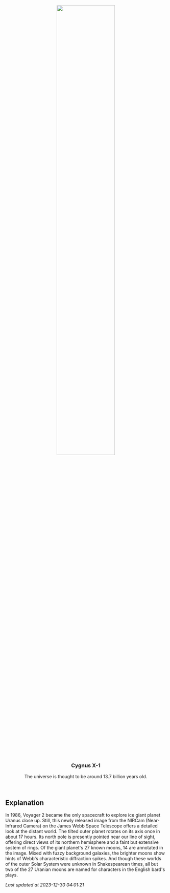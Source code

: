 <p align='center'>
  <img src='https://apod.nasa.gov/apod/image/2312/STScI-UranusJWSTcrop.png' width='60%' />
    <h3 align="center">Cygnus X-1</h3>
    <p align="center">The universe is thought to be around 13.7 billion years old.</p>
</p>
<br/>

Explanation
--
In 1986, Voyager 2 became the only spacecraft to explore ice giant planet Uranus close up. Still, this newly released image from the NIRCam (Near-Infrared Camera) on the James Webb Space Telescope offers a detailed look at the distant world. The tilted outer planet rotates on its axis once in about 17 hours. Its north pole is presently pointed near our line of sight, offering direct views of its northern hemisphere and a faint but extensive system of rings. Of the giant planet's 27 known moons, 14 are annotated in the image. Mixed with fuzzy background galaxies, the brighter moons show hints of Webb's characteristic diffraction spikes. And though these worlds of the outer Solar System were unknown in Shakespearean times, all but two of the 27 Uranian moons are named for characters in the English bard's plays.


*Last updated at 2023-12-30 04:01:21*
